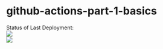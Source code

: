 # github-actions-part-1-basics

Status of Last Deployment:<br>
<img src="https://github.com/andrewbudo/github-actions-part-1-basics/workflows/My-Github-Actions-Basics/badge.svg?branch=main"><br>
<img src="https://github.com/andrewbudo/github-actions-part-1-basics/actions/workflows/My-Github-Actions-Basics/badge.svg?branch=main"><br>


